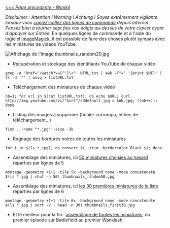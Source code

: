 _[<<< Page précédente - Wankil](../../../../Wankil)_

_Disclaimer : Attention ! Warning ! Achtung ! Soyez extrêmement vigilants lorsque vous [copiez-collez des lignes de commande](https://thejh.net/misc/website-terminal-copy-paste) depuis Internet. Pensez bien à tourner sept fois vos doigts au-dessus de votre clavier avant d'appuyer sur Entrée._ En quelques lignes de commande et à l'aide du logiciel [ImageMagick](https://imagemagick.org/script/index.php), il est possible de faire des choses plutôt sympas avec les miniatures de vidéos YouTube.

![Affichage de l'image thumbnails_random20.jpg](thumbnails_random20.jpg)

* Récupération et stockage des identifiants YouTube de chaque vidéo

```grep -o 'href="/watch?v=[^"]\+"' HTML.txt | awk -F"=" '{print $NF}' | tr -d '"' | uniq > listURL.txt```

* Téléchargement des miniatures de chaque vidéo

```nb=1; for url in $(cat listURL.txt); do echo $URL; curl http://img.youtube.com/vi/"$url"/sddefault.jpg > $nb.jpg; ((nb++)); done```

* Listing des images à supprimer (fichier corrompu, échec de téléchargement...)

```find . -name "*.jpg" -size -3k```

* Rognage des bordures noires de toutes les miniatures

```for i in $(ls *.jpg); do convert $i -trim -bordercolor Black $i; done```

* Assemblage des miniatures, ici [50 miniatures choisies au hasard](thumbnails_random50.jpg) réparties par lignes de 5

```montage -geometry +1+1 -tile 5x -background none -mode concatenate $(ls *.jpg | shuf -n 50) thumbnails_random50.jpg```

* Assemblage des miniatures, ici [les 30 premières miniatures de la liste](thumbnails_first30.jpg) réparties par lignes de 6

```montage -geometry +1+1 -tile 6x -background none -mode concatenate $(ls *.jpg | sort -V | head -n 30) thumbnails_first30.jpg```

* Et le meilleur pour la fin : [assemblage de toutes les miniatures](all_thumbnails.jpg), du premier épisode sur Battlefield au premier Wanklash
